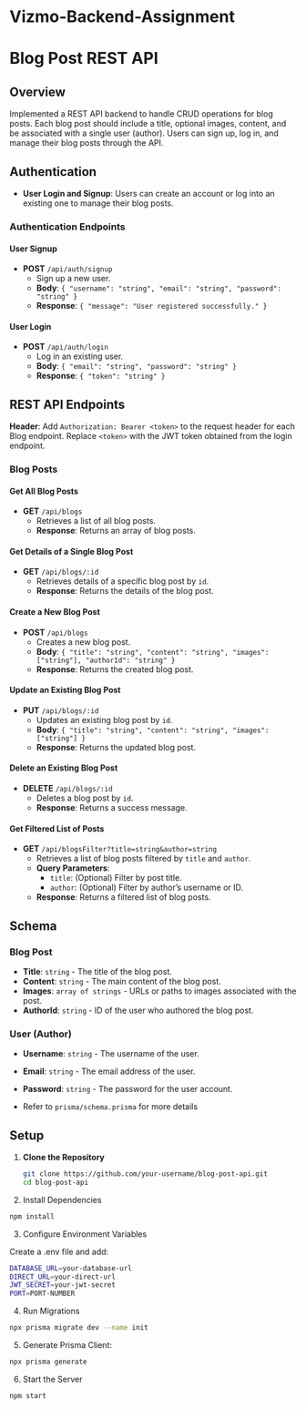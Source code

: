 # Vizmo-Backend-Assignment

# Blog Post REST API

## Overview

Implemented a REST API backend to handle CRUD operations for blog posts. Each blog post should include a title, optional images, content, and be associated with a single user (author). Users can sign up, log in, and manage their blog posts through the API.

## Authentication

- **User Login and Signup**: Users can create an account or log into an existing one to manage their blog posts.

### Authentication Endpoints

#### User Signup

- **POST** `/api/auth/signup`
  - Sign up a new user.
  - **Body**: `{ "username": "string", "email": "string", "password": "string" }`
  - **Response**: `{ "message": "User registered successfully." }`

#### User Login

- **POST** `/api/auth/login`
  - Log in an existing user.
  - **Body**: `{ "email": "string", "password": "string" }`
  - **Response**: `{ "token": "string" }`

## REST API Endpoints

**Header**: Add `Authorization: Bearer <token>` to the request header for each Blog endpoint. Replace `<token>` with the JWT token obtained from the login endpoint.

### Blog Posts

#### Get All Blog Posts

- **GET** `/api/blogs`
  - Retrieves a list of all blog posts.
  - **Response**: Returns an array of blog posts.

#### Get Details of a Single Blog Post

- **GET** `/api/blogs/:id`
  - Retrieves details of a specific blog post by `id`.
  - **Response**: Returns the details of the blog post.

#### Create a New Blog Post

- **POST** `/api/blogs`
  - Creates a new blog post.
  - **Body**: `{ "title": "string", "content": "string", "images": ["string"], "authorId": "string" }`
  - **Response**: Returns the created blog post.

#### Update an Existing Blog Post

- **PUT** `/api/blogs/:id`
  - Updates an existing blog post by `id`.
  - **Body**: `{ "title": "string", "content": "string", "images": ["string"] }`
  - **Response**: Returns the updated blog post.

#### Delete an Existing Blog Post

- **DELETE** `/api/blogs/:id`
  - Deletes a blog post by `id`.
  - **Response**: Returns a success message.

#### Get Filtered List of Posts

- **GET** `/api/blogsFilter?title=string&author=string`
  - Retrieves a list of blog posts filtered by `title` and `author`.
  - **Query Parameters**:
    - `title`: (Optional) Filter by post title.
    - `author`: (Optional) Filter by author’s username or ID.
  - **Response**: Returns a filtered list of blog posts.

## Schema

### Blog Post

- **Title**: `string` - The title of the blog post.
- **Content**: `string` - The main content of the blog post.
- **Images**: `array of strings` - URLs or paths to images associated with the post.
- **AuthorId**: `string` - ID of the user who authored the blog post.

### User (Author)

- **Username**: `string` - The username of the user.
- **Email**: `string` - The email address of the user.
- **Password**: `string` - The password for the user account.

- Refer to `prisma/schema.prisma` for more details

## Setup

1. **Clone the Repository**

   ```bash
   git clone https://github.com/your-username/blog-post-api.git
   cd blog-post-api
   ```
2. Install Dependencies
  
  ```bash
  npm install
  ```

3. Configure Environment Variables

  Create a .env file and add:
  
  ```bash
  DATABASE_URL=your-database-url
  DIRECT_URL=your-direct-url
  JWT_SECRET=your-jwt-secret
  PORT=PORT-NUMBER
  ```

4. Run Migrations
  
  ```bash
  npx prisma migrate dev --name init
  ```
5. Generate Prisma Client:

```bash
npx prisma generate
```

6. Start the Server

```bash
npm start
```
